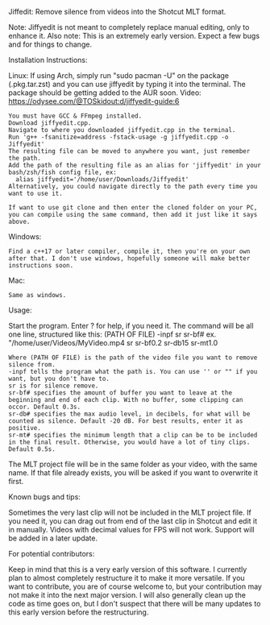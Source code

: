 Jiffedit: Remove silence from videos into the Shotcut MLT format.

Note: Jiffyedit is not meant to completely replace manual editing, only to enhance it.
Also note: This is an extremely early version. Expect a few bugs and for things to change.

Installation Instructions:

  Linux:
  If using Arch, simply run "sudo pacman -U" on the package (.pkg.tar.zst) and you can use jiffyedit by typing it into the terminal. The package should be getting added to the AUR soon.
  Video: https://odysee.com/@TOSkidout:d/jiffyedit-guide:6
  
    You must have GCC & FFmpeg installed.
    Download jiffyedit.cpp.
    Navigate to where you downloaded jiffyedit.cpp in the terminal.
    Run 'g++ -fsanitize=address -fstack-usage -g jiffyedit.cpp -o Jiffyedit'
    The resulting file can be moved to anywhere you want, just remember the path.
    Add the path of the resulting file as an alias for 'jiffyedit' in your bash/zsh/fish config file, ex:
      alias jiffyedit='/home/user/Downloads/Jiffyedit'
    Alternatively, you could navigate directly to the path every time you want to use it.
    
    If want to use git clone and then enter the cloned folder on your PC, you can compile using the same command, then add it just like it says above.
  
  Windows:
  
    Find a c++17 or later compiler, compile it, then you're on your own after that. I don't use windows, hopefully someone will make better instructions soon.
    
  Mac:
  
    Same as windows.
    

Usage:

  Start the program.
  Enter ? for help, if you need it.
  The command will be all one line, structured like this:
    (PATH OF FILE) -inpf sr sr-bf#
    ex. "/home/user/Videos/MyVideo.mp4 sr sr-bf0.2 sr-db15 sr-mt1.0
    
    Where (PATH OF FILE) is the path of the video file you want to remove silence from.
    -inpf tells the program what the path is. You can use '' or "" if you want, but you don't have to.
    sr is for silence remove.
    sr-bf# specifies the amount of buffer you want to leave at the beginning and end of each clip. With no buffer, some clipping can occor. Default 0.3s.
    sr-db# specifies the max audio level, in decibels, for what will be counted as silence. Default -20 dB. For best results, enter it as positive.
    sr-mt# specifies the minimum length that a clip can be to be included in the final result. Otherwise, you would have a lot of tiny clips. Default 0.5s.
  
  The MLT project file will be in the same folder as your video, with the same name. If that file already exists, you will be asked if you want to overwrite it first.
  

Known bugs and tips:

  Sometimes the very last clip will not be included in the MLT project file. If you need it, you can drag out from end of the last clip in Shotcut and edit it in manually.
  Videos with decimal values for FPS will not work. Support will be added in a later update.


For potential contributors:

  Keep in mind that this is a very early version of this software. I currently plan to almost completely restructure it to make it more versatile. If you want to contribute, you are of course welcome to, but your contribution may not make it into the next major version.
  I will also generally clean up the code as time goes on, but I don't suspect that there will be many updates to this early version before the restructuring.
